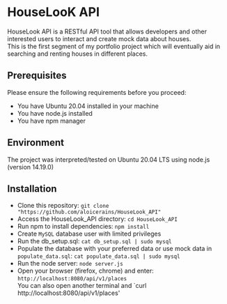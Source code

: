 # HouseLooK API    
HouseLook API is a RESTful API tool that allows developers and other interested users to interact and create mock data about houses.    
This is the first segment of my portfolio project which will eventually aid in searching and renting houses in different places. 

## Prerequisites    
Please ensure the following requirements before you proceed:    
* You have Ubuntu 20.04 installed in your machine
* You have node.js installed
* You have npm manager

## Environment
The project was interpreted/tested on Ubuntu 20.04 LTS using node.js (version 14.19.0)    

## Installation    
* Clone this repository: `git clone "https://github.com/aloicerains/HouseLook_API"`
* Access the HouseLook_API directory: `cd HouseLook_API`
* Run npm to install dependencies: `npm install`
* Create `MySQL` database user with limited privileges
* Run the db_setup.sql: `cat db_setup.sql | sudo mysql`  
* Populate the database with your preferred data or use mock data in `populate_data.sql`: `cat populate_data.sql | sudo mysql`  
* Run the node server: `node server.js`
* Open your browser (firefox, chrome) and enter: `http://localhost:8080/api/v1/places`   
You can also open another terminal and `curl http://localhost:8080/api/v1/places'
